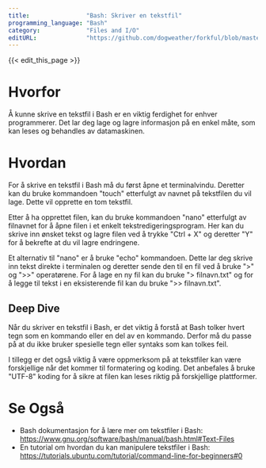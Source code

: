 ```yaml
---
title:                "Bash: Skriver en tekstfil"
programming_language: "Bash"
category:             "Files and I/O"
editURL:              "https://github.com/dogweather/forkful/blob/master/content/no/bash/writing-a-text-file.md"
---
```


{{< edit_this_page >}}

# Hvorfor
Å kunne skrive en tekstfil i Bash er en viktig ferdighet for enhver programmerer. Det lar deg lage og lagre informasjon på en enkel måte, som kan leses og behandles av datamaskinen.

# Hvordan
For å skrive en tekstfil i Bash må du først åpne et terminalvindu. Deretter kan du bruke kommandoen "touch" etterfulgt av navnet på tekstfilen du vil lage. Dette vil opprette en tom tekstfil.

Etter å ha opprettet filen, kan du bruke kommandoen "nano" etterfulgt av filnavnet for å åpne filen i et enkelt tekstredigeringsprogram. Her kan du skrive inn ønsket tekst og lagre filen ved å trykke "Ctrl + X" og deretter "Y" for å bekrefte at du vil lagre endringene.

Et alternativ til "nano" er å bruke "echo" kommandoen. Dette lar deg skrive inn tekst direkte i terminalen og deretter sende den til en fil ved å bruke ">" og ">>" operatørene. For å lage en ny fil kan du bruke "> filnavn.txt" og for å legge til tekst i en eksisterende fil kan du bruke ">> filnavn.txt".

## Deep Dive
Når du skriver en tekstfil i Bash, er det viktig å forstå at Bash tolker hvert tegn som en kommando eller en del av en kommando. Derfor må du passe på at du ikke bruker spesielle tegn eller syntaks som kan tolkes feil.

I tillegg er det også viktig å være oppmerksom på at tekstfiler kan være forskjellige når det kommer til formatering og koding. Det anbefales å bruke "UTF-8" koding for å sikre at filen kan leses riktig på forskjellige plattformer.

# Se Også
- Bash dokumentasjon for å lære mer om tekstfiler i Bash: https://www.gnu.org/software/bash/manual/bash.html#Text-Files
- En tutorial om hvordan du kan manipulere tekstfiler i Bash: https://tutorials.ubuntu.com/tutorial/command-line-for-beginners#0
